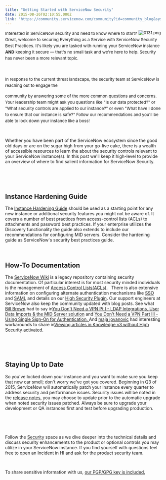 ```yaml
---
title: "Getting Started with ServiceNow Security"
date: 2015-08-26T02:10:55.000Z
link: "https://community.servicenow.com/community?id=community_blog&sys_id=a3fde62ddbd0dbc01dcaf3231f961987"
---
```

<p><img class="image-0 jive-image" style="font-size: 13.3333330154419px; height: auto; float: right;" src="1487b80adbdcd704ed6af3231f961997.iix" alt="0131.png" /></p>
<p><span style="font-size: 10pt; line-height: 1.5em;">Interested in ServiceNow security and need to know where to start? Great, welcome to securing Everything as a Service with ServiceNow Security Best Practices. </span><span style="font-size: 10pt; line-height: 1.5em;">It&#39;s likely you are tasked with running your ServiceNow instance <strong>AND</strong> keeping it secure — that&#39;s no small task and we&#39;re here to help. Security has never been a more relevant topic.</span></p>
<p><span style="font-size: 10pt; line-height: 1.5em;"> </span></p>
<p><span style="font-size: 10pt; line-height: 1.5em;">In response to the current threat landscape, the security team at ServiceNow is reaching out to engage the </span></p>
<p><span style="font-size: 10pt; line-height: 1.5em;">community by answering some of the more common questions and concerns. Your leadership team might ask you questions like &#34;Is our data protected?&#34; or &#34;What security controls are applied to our instance?&#34; or even &#34;What have I done to ensure that our instance is safe?&#34; </span><span style="font-size: 10pt; line-height: 1.5em;">Follow our recommendations and you&#39;ll be able to lock down your instance like a boss!</span></p>
<p> </p>
<p>Whether you have been part of the ServiceNow ecosystem since the good old days or are on the sugar high from your go-live cake, there is a wealth of accessible resources to learn the about the security controls relevant to your ServiceNow instance(s). In this post we&#39;ll keep it high-level to provide an overview of where to find salient information for ServiceNow Security.</p>
<p> </p>
<p> </p>
<h2>Instance Hardening Guide</h2>
<p>The <a title="i.service-now.com/kb_view.do?sysparm_article&#61;KB0536146" href="https://hi.service-now.com/kb_view.do?sysparm_article&#61;KB0536146" target="_blank" rel="nofollow">Instance Hardening Guide</a> should be used as a starting point for any new instance or additional security features you might not be aware of. It covers a number of best practices from access-control lists (ACLs) to attachments and password best practices. If your enterprise utilizes the Discovery functionality the guide also extends to include our recommendations for configuring MID servers. Consider the hardening guide as ServiceNow&#39;s security best practices guide.</p>
<p> </p>
<h2>How-To Documentation</h2>
<p>The <a title="iki.servicenow.com/" href="https://wiki.servicenow.com/" rel="nofollow">ServiceNow Wiki</a> is a legacy repository containing security documentation. Of particular interest is for most security minded individuals is the management of <a title="ki.servicenow.com/index.php?title&#61;Using_Access_Control_Rules#gsc.tab&#61;0" href="http://wiki.servicenow.com/index.php?title&#61;Using_Access_Control_Rules#gsc.tab&#61;0" rel="nofollow">Access Control Lists(ACLs)</a>.   There is also extensive information on configuring alternate authentication mechanisms like <a title="ki.servicenow.com/?title&#61;External_Authentication_(Single_Sign-On_-_SSO)" href="http://wiki.servicenow.com/?title&#61;External_Authentication_%28Single_Sign-On_-_SSO%29" rel="nofollow">SSO</a> and <a title="ki.servicenow.com/index.php?title&#61;SAML_2.0_Web_Browser_SSO_Profile#gsc.tab&#61;0" href="http://wiki.servicenow.com/index.php?title&#61;SAML_2.0_Web_Browser_SSO_Profile#gsc.tab&#61;0" rel="nofollow">SAML</a> and details on our <a title="ki.servicenow.com/index.php?title&#61;High_Security_Settings#gsc.tab&#61;0" href="http://wiki.servicenow.com/index.php?title&#61;High_Security_Settings#gsc.tab&#61;0" rel="nofollow">High Security Plugin</a>. Our support engineers at ServiceNow also keep the community updated with blog posts. See what <a class="jive_macro_user jive_macro" title="Bill Brown" href="/community?id=community_user_profile&user=546f0a29db181fc09c9ffb651f9619e8" rel="nofollow">Bill Brown</a> had to say in<a class="jive_macro jive_macro_blogpost" title="You Don&#39;t Need a VPN Pt I - LDAP Integrations, User Data Imports &amp; the MID Server solution" href="/community?id=community_blog&sys_id=4baca625dbd0dbc01dcaf3231f96193c" rel="nofollow">You Don&#39;t Need a VPN Pt I - LDAP Integrations, User Data Imports &amp; the MID Server solution</a> and <a class="jive_macro jive_macro_blogpost" title="You Don&#39;t Need a VPN Part III - Using Single Sign-On for Authentication. " href="/community?id=community_blog&sys_id=6adde6e9dbd0dbc01dcaf3231f9619e1" rel="nofollow">You Don&#39;t Need a VPN Part III - Using Single Sign-On for Authentication. </a>And <a class="jive_macro_user jive_macro" title="maja jovanovic" href="/community?id=community_user_profile&user=bece8eaddbd41fc09c9ffb651f961953" rel="nofollow">maja jovanovic</a> had interesting workarounds to share in<a class="jive_macro jive_macro_blogpost" title="Viewing articles in Knowledge v3 without High Security activated." href="/community?id=community_blog&sys_id=917dee29dbd0dbc01dcaf3231f9619a9" rel="nofollow">Viewing articles in Knowledge v3 without High Security activated.</a></p>
<p> </p>
<p> </p>
<h2>Staying Up to Date</h2>
<p>So you&#39;ve locked down your instance and you want to make sure you keep that new car smell; don&#39;t worry we&#39;ve got you covered. Beginning in Q3 of 2015, ServiceNow will automatically patch your instance every quarter to address security and performance issues. Security issues will be noted in the <a title="ki.servicenow.com/index.php?title&#61;Release_Notes#gsc.tab&#61;0" href="http://wiki.servicenow.com/index.php?title&#61;Release_Notes#gsc.tab&#61;0" rel="nofollow">release notes</a>, you may choose to update prior to the automatic upgrade when noted security issues patched. Always be sure to upgrade your development or QA instances first and test before upgrading production.</p>
<p> </p>
<p> </p>
<p>Follow the <a class="jive_macro_community jive_macro" title="Security" href="undefined2245" rel="nofollow">Security</a> space as we dive deeper into the technical details and discuss security enhancements to the product or optional controls you may utilize in your ServiceNow instance. If you find yourself with questions feel free to open an Incident in HI and ask for the product security team.</p>
<p> </p>
<p>To share sensitive information with us, <a title="gp.mit.edu/pks/lookup?op&#61;get&amp;search&#61;0xD7D866BB3BFD7EFE" href="https://pgp.mit.edu/pks/lookup?op&#61;get&amp;search&#61;0xD7D866BB3BFD7EFE" rel="nofollow">our PGP/GPG key is included.</a></p>